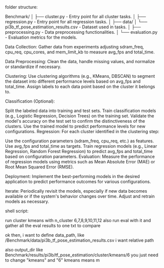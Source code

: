 folder structure:

Benchmark/
│
├── cluster.py - Entry point for all cluster tasks.
│
├── regression.py - Entry point for all regression tasks.
│
├── data/
│ └── pi3b_tf_pose_estimation_results.csv - Dataset used in tasks.
│
├── preprocessing.py - Data preprocessing functionalities.
│
└── evaluation.py - Evaluation metrics for the models.


Data Collection: Gather data from experiments adjusting sdram_freq, cpu_req, cpu_cores, and mem_limit_kb to measure avg_fps and total_time.

Data Preprocessing: Clean the data, handle missing values, and normalize or standardize if necessary.

Clustering: Use clustering algorithms (e.g., KMeans, DBSCAN) to segment the dataset into different performance levels based on avg_fps and total_time. Assign labels to each data point based on the cluster it belongs to.

Classification (Optional):

Split the labeled data into training and test sets.
Train classification models (e.g., Logistic Regression, Decision Trees) on the training set.
Validate the model's accuracy on the test set to confirm the distinctiveness of the clusters.
Use the trained model to predict performance levels for new configurations.
Regression: For each cluster identified in the clustering step:

Use the configuration parameters (sdram_freq, cpu_req, etc.) as features.
Use avg_fps and total_time as targets.
Train regression models (e.g., Linear Regression, Random Forest Regression) to predict avg_fps and total_time based on configuration parameters.
Evaluation: Measure the performance of regression models using metrics such as Mean Absolute Error (MAE) or Root Mean Squared Error (RMSE).

Deployment: Implement the best-performing models in the desired application to predict performance outcomes for various configurations.

Iterate: Periodically revisit the models, especially if new data becomes available or if the system's behavior changes over time. Adjust and retrain models as necessary.






shell script:

run cluster kmeans with n_cluster 6,7,8,9,10,11,12
also run eval with it
and gather all the eval results to one txt to compare



ok then, i want to define data_path,
like /Benchmark/data/pi3b_tf_pose_estimation_results.csv
i want relative path

also output_dir like Benchmark/results/pi3b/tf_pose_estimation/cluster/kmeans/6
you just need to change "kmeans" and "6"   kmeans means m